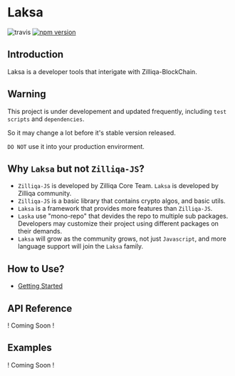 # Laksa

![travis](https://travis-ci.com/FireStack-Lab/Laksa.svg?branch=master)
[![npm version](https://img.shields.io/npm/v/laksa.svg?style=flat-square)](https://www.npmjs.org/package/laksa)

## Introduction

Laksa is a developer tools that interigate with Zilliqa-BlockChain.

## Warning

This project is under developement and updated frequently, including `test scripts` and `dependencies`.

So it may change a lot before it's stable version released.

`DO NOT` use it into your production envirorment.

## Why `Laksa` but not `Zilliqa-JS`?

- `Zilliqa-JS` is developed by Zilliqa Core Team. `Laksa` is developed by Zilliqa community.
- `Zilliqa-JS` is a basic library that contains crypto algos, and basic utils.
- `Laksa` is a framework that provides more features than `Zilliqa-JS`.
- `Laska` use "mono-repo" that devides the repo to multiple sub packages. Developers may customize their project using different packages on their demands.
- `Laksa` will grow as the community grows, not just `Javascript`, and more language support will join the `Laksa` family.

## How to Use?

- [Getting Started](./guide/README.md)

## API Reference

! Coming Soon !

## Examples

! Coming Soon !
